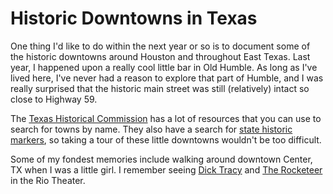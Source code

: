 ---
---

# Historic Downtowns in Texas

One thing I'd like to do within the next year or so is to document some of the historic downtowns around Houston and throughout East Texas. Last year, I happened upon a really cool little bar in Old Humble. As long as I've lived here, I've never had a reason to explore that part of Humble, and I was really surprised that the historic main street was still (relatively) intact so close to Highway 59. 

The [Texas Historical Commission](https://thc.texas.gov/) has a lot of resources that you can use to search for towns by name. They also have a search for [state historic markers](https://atlas.thc.texas.gov/), so taking a tour of these little downtowns wouldn't be too difficult. 

Some of my fondest memories include walking around downtown Center, TX when I was a little girl. I remember seeing [Dick Tracy](https://en.wikipedia.org/wiki/Dick_Tracy_(1990_film)) and [The Rocketeer](https://en.wikipedia.org/wiki/The_Rocketeer_(film)) in the Rio Theater. 